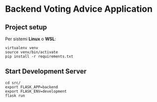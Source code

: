# Backend Voting Advice Application

## Project setup
Per sistemi **Linux** o **WSL**:
```
virtualenv venv
source venv/bin/activate
pip install -r requirements.txt
```

## Start Development Server
```
cd src/
export FLASK_APP=backend
export FLASK_ENV=development
flask run
```

